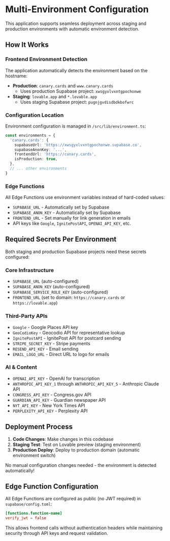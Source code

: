 # Multi-Environment Configuration

This application supports seamless deployment across staging and production environments with automatic environment detection.

## How It Works

### Frontend Environment Detection
The application automatically detects the environment based on the hostname:

- **Production**: `canary.cards` and `www.canary.cards`
  - Uses production Supabase project: `xwsgyxlvxntgpochonwe`
- **Staging**: `lovable.app` and `*.lovable.app` 
  - Uses staging Supabase project: `pugnjgvdisdbdkbofwrc`

### Configuration Location
Environment configuration is managed in `/src/lib/environment.ts`:
```typescript
const environments = {
  'canary.cards': {
    supabaseUrl: 'https://xwsgyxlvxntgpochonwe.supabase.co',
    supabaseAnonKey: '...',
    frontendUrl: 'https://canary.cards',
    isProduction: true,
  },
  // ... other environments
}
```

### Edge Functions
All Edge Functions use environment variables instead of hard-coded values:
- `SUPABASE_URL` - Automatically set by Supabase
- `SUPABASE_ANON_KEY` - Automatically set by Supabase  
- `FRONTEND_URL` - Set manually for link generation in emails
- API keys like `Google`, `IgnitePostAPI`, `OPENAI_API_KEY`, etc.

## Required Secrets Per Environment

Both staging and production Supabase projects need these secrets configured:

### Core Infrastructure
- `SUPABASE_URL` (auto-configured)
- `SUPABASE_ANON_KEY` (auto-configured) 
- `SUPABASE_SERVICE_ROLE_KEY` (auto-configured)
- `FRONTEND_URL` (set to domain: `https://canary.cards` or `https://lovable.app`)

### Third-Party APIs
- `Google` - Google Places API key
- `GeoCodioKey` - Geocodio API for representative lookup
- `IgnitePostAPI` - IgnitePost API for postcard sending
- `STRIPE_SECRET_KEY` - Stripe payments
- `RESEND_API_KEY` - Email sending
- `EMAIL_LOGO_URL` - Direct URL to logo for emails

### AI & Content
- `OPENAI_API_KEY` - OpenAI for transcription
- `ANTHROPIC_API_KEY_1` through `ANTHROPIC_API_KEY_5` - Anthropic Claude API
- `CONGRESS_API_KEY` - Congress.gov API
- `GUARDIAN_API_KEY` - Guardian newspaper API  
- `NYT_API_KEY` - New York Times API
- `PERPLEXITY_API_KEY` - Perplexity API

## Deployment Process

1. **Code Changes**: Make changes in this codebase
2. **Staging Test**: Test on Lovable preview (staging environment)
3. **Production Deploy**: Deploy to production domain (automatic environment switch)

No manual configuration changes needed - the environment is detected automatically!

## Edge Function Configuration

All Edge Functions are configured as public (no JWT required) in `supabase/config.toml`:
```toml
[functions.function-name]
verify_jwt = false
```

This allows frontend calls without authentication headers while maintaining security through API keys and request validation.
